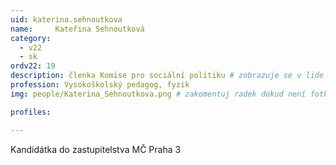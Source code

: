```yaml
---
uid: katerina.sehnoutkova
name:     Kateřina Sehnoutková
category:
  - v22
  - sk
ordv22: 19
description: členka Komise pro sociální politiku # zobrazuje se v lide
profession: Vysokoškolský pedagog, fyzik
img: people/Katerina_Sehnoutkova.png # zakomentuj radek dokud není fotka

profiles:

---
```

Kandidátka do zastupitelstva MČ Praha 3
